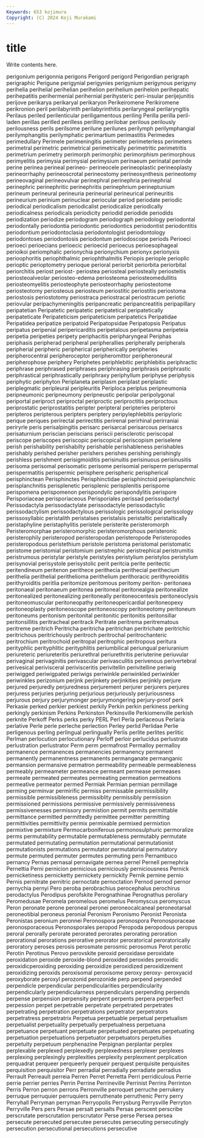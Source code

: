 ```yaml
---
Keywords: 653 kojimura
Copyright: (C) 2024 Koji Murakami
---
```


# title

Write contents here.



 perigonium perigonnia perigons Perigord perigord Perigordian perigraph perigraphic
Perigune perigynial perigynies perigynium perigynous perigyny perihelia perihelial perihelian perihelion
perihelium periheloin perihepatic perihepatitis perihermenial perihernial perihysteric peri-insular perijejunitis perijove
perikarya perikaryal perikaryon Perikeiromene Perikiromene perikronion peril perilabyrinth perilabyrinthitis perilaryngeal
perilaryngitis Perilaus periled perilenticular periligamentous periling Perilla perilla peril-laden perillas
perilled perilless perilling perilobar perilous perilously perilousness perils perilsome perilune
perilunes perilymph perilymphangial perilymphangitis perilymphatic perimartium perimastitis Perimedes perimedullary Perimele
perimeningitis perimeter perimeterless perimeters perimetral perimetric perimetrical perimetrically perimetritic perimetritis
perimetrium perimetry perimorph perimorphic perimorphism perimorphous perimyelitis perimysia perimysial perimysium
perinaeum perinatal perinde perine perinea perineal perineo- perineocele perineoplastic perineoplasty
perineorrhaphy perineoscrotal perineostomy perineosynthesis perineotomy perineovaginal perineovulvar perinephral perinephria perinephrial
perinephric perinephritic perinephritis perinephrium perineptunium perineum perineural perineuria perineurial perineurical
perineuritis perineurium perinium perinuclear periocular period periodate periodic periodical periodicalism
periodicalist periodicalize periodically periodicalness periodicals periodicity periodid periodide periodids periodization
periodize periodogram periodograph periodology periodontal periodontally periodontia periodontic periodontics periodontist
periodontitis periodontium periodontoclasia periodontologist periodontology periodontoses periodontosis periodontum periodoscope periods
Perioeci perioeci perioecians perioecic perioecid perioecus perioesophageal perioikoi periomphalic perionychia
perionychium perionyx perionyxis perioophoritis periophthalmic periophthalmitis Periopis periople perioplic perioptic
perioptometry perioque perioral periorbit periorbita periorbital periorchitis periost periost- periostea
periosteal periosteally periosteitis periosteoalveolar periosteo-edema periosteoma periosteomedullitis periosteomyelitis periosteophyte periosteorrhaphy
periosteotome periosteotomy periosteous periosteum periostitic periostitis periostoma periostosis periostotomy periostraca
periostracal periostracum periotic periovular peripachymeningitis peripancreatic peripancreatitis peripapillary peripatetian Peripatetic
peripatetic peripatetical peripatetically peripateticate Peripateticism peripateticism peripatetics Peripatidae Peripatidea peripatize
peripatoid Peripatopsidae Peripatopsis Peripatus peripatus peripenial peripericarditis peripetalous peripetasma peripeteia
peripetia peripeties peripety periphacitis peripharyngeal Periphas periphasis peripherad peripheral peripherallies
peripherally peripherals peripherial peripheric peripherical peripherically peripheries peripherocentral peripheroceptor peripheromittor
peripheroneural peripherophose periphery Periphetes periphlebitic periphlebitis periphractic periphrase periphrased periphrases
periphrasing periphrasis periphrastic periphrastical periphrastically periphraxy periphyllum periphyse periphysis periphytic
periphyton Periplaneta periplasm periplast periplastic periplegmatic peripleural peripleuritis Periploca periplus
peripneumonia peripneumonic peripneumony peripneustic peripolar peripolygonal periportal periproct periproctal periproctic
periproctitis periproctous periprostatic periprostatitis peripter peripteral peripteries peripteroi peripteros peripterous
peripters periptery peripylephlebitis peripyloric perique periques perirectal perirectitis perirenal perirhinal
perirraniai periryrle peris perisalpingitis perisarc perisarcal perisarcous perisarcs perisaturnium periscian
periscians periscii perisclerotic periscopal periscope periscopes periscopic periscopical periscopism periselene
perish perishability perishabilty perishable perishableness perishables perishably perished perisher perishers
perishes perishing perishingly perishless perishment perisigmoiditis perisinuitis perisinuous perisinusitis perisoma
perisomal perisomatic perisome perisomial perisperm perispermal perispermatitis perispermic perisphere perispheric
perispherical perisphinctean Perisphinctes Perisphinctidae perisphinctoid perisplanchnic perisplanchnitis perisplenetic perisplenic perisplenitis
perispome perispomena perispomenon perispondylic perispondylitis perispore Perisporiaceae perisporiaceous Perisporiales perissad
perissodactyl Perissodactyla perissodactylate perissodactyle perissodactylic perissodactylism perissodactylous perissologic perissological perissology
perissosyllabic peristalith peristalses peristalsis peristaltic peristaltically peristaphyline peristaphylitis peristele peristerite
peristeromorph Peristeromorphae peristeromorphic peristeromorphous peristeronic peristerophily peristeropod peristeropodan peristeropode Peristeropodes
peristeropodous peristethium peristole peristoma peristomal peristomatic peristome peristomial peristomium peristrephic
peristrephical peristrumitis peristrumous peristylar peristyle peristyles peristylium peristylos peristylum perisynovial
perisystole perisystolic perit peritcia perite peritectic peritendineum peritenon perithece perithecia
perithecial perithecium perithelia perithelial perithelioma perithelium perithoracic perithyreoiditis perithyroiditis peritlia
peritomize peritomous peritomy periton- peritonaea peritonaeal peritonaeum peritonea peritoneal peritonealgia
peritonealize peritonealized peritonealizing peritoneally peritoneocentesis peritoneoclysis peritoneomuscular peritoneopathy peritoneopericardial peritoneopexy
peritoneoplasty peritoneoscope peritoneoscopy peritoneotomy peritoneum peritoneums peritonism peritonital peritonitic peritonitis
peritonsillar peritonsillitis peritracheal peritrack Peritrate peritrema peritrematous peritreme peritrich Peritricha
peritricha peritrichan peritrichate peritrichic peritrichous peritrichously peritroch peritrochal peritrochanteric peritrochium
peritrochoid peritropal peritrophic peritropous peritura perityphlic perityphlitic perityphlitis periumbilical periungual
periuranium periureteric periureteritis periurethral periurethritis periuterine periuvular perivaginal perivaginitis perivascular
perivasculitis perivenous perivertebral perivesical perivisceral perivisceritis perivitellin perivitelline periwig periwigged
periwigpated periwigs periwinkle periwinkled periwinkler periwinkles perizonium perjink perjinkety perjinkities
perjinkly perjure perjured perjuredly perjuredness perjurement perjurer perjurers perjures perjuress
perjuries perjuring perjurious perjuriously perjuriousness perjurous perjury perjurymonger perjurymongering perjury-proof
perk Perkasie perked perkier perkiest perkily Perkin perkin perkiness perking
perkingly perkinism Perkins Perkinston Perkinsville Perkiomenville perkish perknite Perkoff Perks
perks perky PERL Perl Perla perlaceous Perlaria perlative Perle perle
perleche perlection Perley perlid Perlidae Perlie perligenous perling perlingual perlingually
Perlis perlite perlites perlitic Perlman perlocution perlocutionary Perloff perloir perlucidus
perlustrate perlustration perlustrator Perm perm permafrost Permalloy permalloy permanence permanences
permanencies permanency permanent permanently permanentness permanents permanganate permanganic permansion permansive
permatron permeability permeable permeableness permeably permeameter permeance permeant permease permeases
permeate permeated permeates permeating permeation permeations permeative permeator permed Permiak
Permian permian permillage perming perminvar permirific permiss permissable permissibility permissible
permissibleness permissiblity permissibly permission permissioned permissions permissive permissively permissiveness permissivenesses
permissory permistion permit permits permittable permittance permitted permittedly permittee permitter
permitting permittivities permittivity permix permixable permixed permixtion permixtive permixture Permocarboniferous
permonosulphuric permoralize perms permutability permutable permutableness permutably permutate permutated permutating
permutation permutational permutationist permutationists permutations permutator permutatorial permutatory permute permuted
permuter permutes permuting pern Pernambuco pernancy Pernas pernasal pernavigate pernea
pernel Pernell pernephria Pernettia Perni pernicion pernicious perniciously perniciousness Pernick
pernicketiness pernicketty pernickety pernickity Pernik pernine pernio Pernis pernitrate pernitric
pernoctate pernoctation Pernod pernod pernor pernychia pernyi Pero peroba perobrachius
perocephalus perochirus perodactylus Perodipus perofskite Perognathinae Perognathus peroliary Peromedusae Peromela
peromelous peromelus Peromyscus peromyscus Peron peronate perone peroneal peronei peroneocalcaneal
peroneotarsal peroneotibial peroneus peronial Peronism Peronismo Peronist Peronista Peronistas peronium
peronnei Peronospora peronospora Peronosporaceae peronosporaceous Peronosporales peropod Peropoda peropodous peropus
peroral perorally perorate perorated perorates perorating peroration perorational perorations perorative
perorator peroratorical peroratorically peroratory peroses perosis perosmate perosmic perosomus Perot
perotic Perotin Perotinus Perovo perovskite peroxid peroxidase peroxidate peroxidation peroxide
peroxide-blond peroxided peroxides peroxidic peroxidicperoxiding peroxiding peroxidize peroxidized peroxidizement peroxidizing
peroxids peroxisomal peroxisome peroxy peroxy- peroxyacid peroxyborate peroxyl perozonid perozonide
perp perpend perpended perpendicle perpendicular perpendicularities perpendicularity perpendicularly perpendicularness perpendiculars
perpending perpends perpense perpension perpensity perpent perpents perpera perperfect perpession
perpet perpetrable perpetrate perpetrated perpetrates perpetrating perpetration perpetrations perpetrator perpetrators
perpetratress perpetratrix Perpetua perpetuable perpetual perpetualism perpetualist perpetuality perpetually perpetualness
perpetuana perpetuance perpetuant perpetuate perpetuated perpetuates perpetuating perpetuation perpetuations perpetuator
perpetuators perpetuities perpetuity perpetuum perphenazine Perpignan perplantar perplex perplexable perplexed
perplexedly perplexedness perplexer perplexes perplexing perplexingly perplexities perplexity perplexment perplication
perquadrat perqueer perqueerly perqueir perquest perquisite perquisites perquisition perquisitor Perr
perradial perradially perradiate perradius Perrault Perreault perreia Perren Perret Perretta
Perri perridiculous Perrie perrie perrier perries Perrin Perrine Perrineville Perrinist
Perrins Perrinton Perris Perron perron perrons Perronville perroquet perruche perrukery
perruque perruquier perruquiers perruthenate perruthenic Perry perry Perryhall Perryman perryman
Perryopolis Perrysburg Perrysville Perryton Perryville Pers pers Persae persalt persalts
Persas perscent perscribe perscrutate perscrutation perscrutator Perse perse Persea persea
persecute persecuted persecutee persecutes persecuting persecutingly persecution persecutional persecutions persecutive
